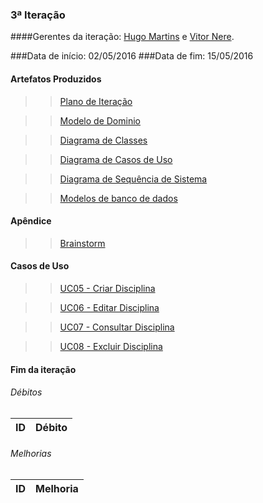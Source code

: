 ### 3ª Iteração

####Gerentes da iteração: [Hugo Martins](https://github.com/hugomartins013) e [Vitor Nere](https://github.com/Vitornere).


###Data de início: 02/05/2016
###Data de fim: 15/05/2016

#### Artefatos Produzidos

>>[Plano de Iteração](https://github.com/vitornere/partiuformar/wiki/Plano-da-Itera%C3%A7%C3%A3o-3)

>>[Modelo de Dominio](https://github.com/vitornere/partiuformar/wiki/Modelo-de-Dom%C3%ADnio---3%C2%AAItera%C3%A7%C3%A3o)

>>[Diagrama de Classes](https://github.com/vitornere/partiuformar/wiki/Diagrama-de-Classes-3%C2%AA-Itera%C3%A7%C3%A3o)

>>[Diagrama de Casos de Uso](https://github.com/vitornere/partiuformar/wiki/Diagrama-de-Casos-de-Uso-3%C2%AA-Itera%C3%A7%C3%A3o)

>>[Diagrama de Sequência de Sistema](https://github.com/vitornere/partiuformar/wiki/Diagrama-de-Sequ%C3%AAncia-de-Sistema-3%C2%AA-Itera%C3%A7%C3%A3o)

>>[Modelos de banco de dados](https://github.com/vitornere/partiuformar/wiki/Modelos-do-Banco-de-Dados-3%C2%AA-Itera%C3%A7%C3%A3o)

#### Apêndice

>>[Brainstorm](https://github.com/vitornere/partiuformar/wiki/Brainstorm)

#### Casos de Uso

>>[UC05 - Criar Disciplina](https://github.com/vitornere/partiuformar/wiki/UC05---Criar-Disciplina)

>>[UC06 - Editar Disciplina](https://github.com/vitornere/partiuformar/wiki/UC06---Editar-Disciplina)

>>[UC07 - Consultar Disciplina](https://github.com/vitornere/partiuformar/wiki/UC07---Consultar-Disciplina)

>>[UC08 - Excluir Disciplina](https://github.com/vitornere/partiuformar/wiki/UC08---Excluir-Disciplina)

#### Fim da iteração

###### Débitos
ID|Débito|
-------|--------------|

###### Melhorias
ID|Melhoria|
-------|--------------|